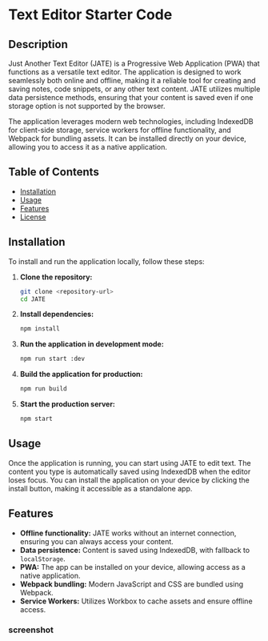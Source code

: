 # Text Editor Starter Code

## Description

Just Another Text Editor (JATE) is a Progressive Web Application (PWA) that functions as a versatile text editor. The application is designed to work seamlessly both online and offline, making it a reliable tool for creating and saving notes, code snippets, or any other text content. JATE utilizes multiple data persistence methods, ensuring that your content is saved even if one storage option is not supported by the browser.

The application leverages modern web technologies, including IndexedDB for client-side storage, service workers for offline functionality, and Webpack for bundling assets. It can be installed directly on your device, allowing you to access it as a native application.

## Table of Contents

- [Installation](#installation)
- [Usage](#usage)
- [Features](#features)
- [License](#license)

## Installation

To install and run the application locally, follow these steps:

1. **Clone the repository:**
    ```bash
    git clone <repository-url>
    cd JATE
    ```

2. **Install dependencies:**
    ```bash
    npm install
    ```

3. **Run the application in development mode:**
    ```bash
    npm run start :dev
    ```

4. **Build the application for production:**
    ```bash
    npm run build
    ```

5. **Start the production server:**
    ```bash
    npm start
    ```

## Usage

Once the application is running, you can start using JATE to edit text. The content you type is automatically saved using IndexedDB when the editor loses focus. You can install the application on your device by clicking the install button, making it accessible as a standalone app.

## Features

- **Offline functionality:** JATE works without an internet connection, ensuring you can always access your content.
- **Data persistence:** Content is saved using IndexedDB, with fallback to `localStorage`.
- **PWA:** The app can be installed on your device, allowing access as a native application.
- **Webpack bundling:** Modern JavaScript and CSS are bundled using Webpack.
- **Service Workers:** Utilizes Workbox to cache assets and ensure offline access.

### screenshot 
